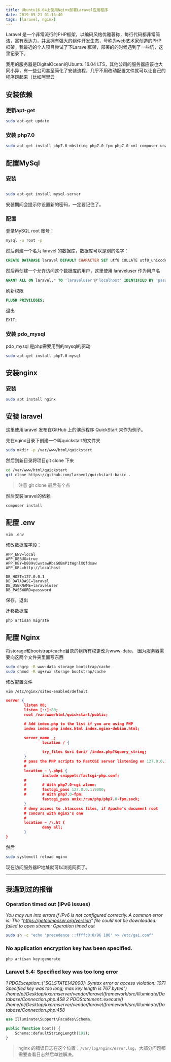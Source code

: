 ```yaml
---
title: Ubuntu16.04上使用Nginx部署Laravel应用程序
date: 2019-05-21 01:16:40
tags: [laravel, nginx]
---
```



Laravel 是一个非常流行的PHP框架，以编码风格优雅著称，每行代码都非常简洁，富有表达力，并且拥有强大的组件开发生态，号称为web艺术家创造的PHP框架。我最近的个人项目尝试了下Laravel框架，部署的的时候遇到了一些坑，这里记录下。

我用的服务器是DigitalOcean的Ubuntu 16.04 LTS，其他公司的服务器应该也大同小异，有一些公司甚至简化了安装流程，几乎不用改动配置文件就可以让自己的程序跑起来（比如阿里云

<!--more-->

## 安装依赖

### 更新apt-get

```bash
sudo apt-get update
```

### 安装 php7.0

```bash
sudo apt-get install php7.0-mbstring php7.0-fpm php7.0-xml composer unzip
```

## 配置MySql

### 安装

```bash

sudo apt-get install mysql-server
```


安装期间会提示你设置新的密码，一定要记住了。

### 配置

登录MySQL root 账号：

```bash
mysql -u root -p
```

然后创建一个名为 laravel 的数据库，数据库可以是别的名字：


```sql
CREATE DATABASE laravel DEFAULT CHARACTER SET utf8 COLLATE utf8_unicode_ci;
```

然后再创建一个允许访问这个数据库的用户，这里使用 laraveluser 作为用户名

```sql
GRANT ALL ON laravel.* TO 'laraveluser'@'localhost' IDENTIFIED BY 'password';
```

刷新权限

```sql
FLUSH PRIVILEGES;
```

退出

```sql
EXIT;
```

### 安装 pdo_mysql

pdo_mysql 是php需要用到的mysql的驱动

```bash
sudo apt-get install php7.0-mysql
```


## 安装nginx


### 安装 

```bash
sudo apt install nginx
```

## 安装 laravel

这里使用laravel 发布在GitHub 上的演示程序 QuickStart 来作为例子。

先在nginx目录下创建一个叫quickstart的文件夹

```bash
sudo mkdir -p /var/www/html/quickstart
```

然后到新目录将项目git clone 下来

```bash
cd /var/www/html/quickstart
git clone https://github.com/laravel/quickstart-basic .
```

> 注意 git clone 最后有个点

然后安装laravel的依赖

```bash
composer install
```

## 配置 .env

```bash
vim .env
```

修改数据库字段：

```
APP_ENV=local
APP_DEBUG=true
APP_KEY=b809vCwvtawRbsG0BmP1tWgnlXQfdsaw
APP_URL=http://localhost

DB_HOST=127.0.0.1
DB_DATABASE=laravel
DB_USERNAME=laraveluser
DB_PASSWORD=password
```

保存，退出

迁移数据库

```bash
php artisan migrate
```

## 配置 Nginx

将storage和bootstrap/cache目录的组所有权更改为www-data， 因为服务器需要向这两个文件夹里面写东西

```bash
sudo chgrp -R www-data storage bootstrap/cache
sudo chmod -R ug+rwx storage bootstrap/cache
```

修改配置文件

```bash
vim /etc/nginx/sites-enabled/default
```

```json
server {
        listen 80;
        listen [::]:80;
        root /var/www/html/quickstart/public;

        # Add index.php to the list if you are using PHP
        index index.php index.html index.nginx-debian.html;

        server_name _;
                location / {
                
                try_files $uri $uri/ /index.php?$query_string;
        }
        # pass the PHP scripts to FastCGI server listening on 127.0.0.1:9000
        #
        location ~ \.php$ {
                include snippets/fastcgi-php.conf;
        #
        #       # With php7.0-cgi alone:
        #       fastcgi_pass 127.0.0.1:9000;
        #       # With php7.0-fpm:
                fastcgi_pass unix:/run/php/php7.0-fpm.sock;
        }
        # deny access to .htaccess files, if Apache's document root
        # concurs with nginx's one
        #
        location ~ /\.ht {
                deny all;
        }
}
```
然后

```bash
sudo systemctl reload nginx
```

现在访问服务器IP地址就可以浏览网页了。

------

## 我遇到过的报错

### Operation timed out (IPv6 issues)

*You may run into errors if IPv6 is not configured correctly. A common error is:
The "https://getcomposer.org/version" file could not be downloaded: failed to
open stream: Operation timed out*

```bash
sudo sh -c "echo 'precedence ::ffff:0:0/96 100' >> /etc/gai.conf"
```

### No application encryption key has been specified.

```bash
php artisan key:generate
```

### Laravel 5.4: Specified key was too long error
  
  *1   PDOException::("SQLSTATE[42000]: Syntax error or access violation: 1071 Specified key was too long; max key length is 767 bytes")
      /home/pi/Desktop/kxcrmserver/vendor/laravel/framework/src/Illuminate/Database/Connection.php:458
  2   PDOStatement::execute()
      /home/pi/Desktop/kxcrmserver/vendor/laravel/framework/src/Illuminate/Database/Connection.php:458*

```php
use Illuminate\Support\Facades\Schema; 

public function boot() { 
	Schema::defaultStringLength(191); 
}

```

> nginx 的错误日志在这个位置：`/var/log/nginx/error.log`，大部分问题都需要查看日志然后单独解决。
      
      

